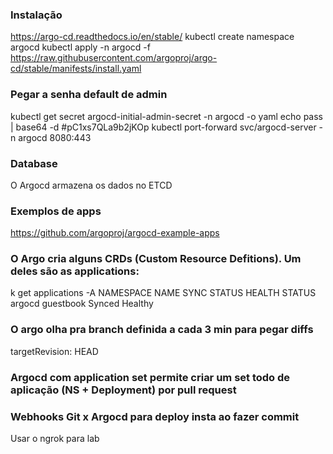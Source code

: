 ### Instalação
https://argo-cd.readthedocs.io/en/stable/
kubectl create namespace argocd
kubectl apply -n argocd -f https://raw.githubusercontent.com/argoproj/argo-cd/stable/manifests/install.yaml

### Pegar a senha default de admin
kubectl get secret argocd-initial-admin-secret -n argocd -o yaml
echo pass | base64 -d
#pC1xs7QLa9b2jKOp
kubectl port-forward svc/argocd-server -n argocd 8080:443

### Database
O Argocd armazena os dados no ETCD

### Exemplos de apps
https://github.com/argoproj/argocd-example-apps

### O Argo cria alguns CRDs (Custom Resource Defitions). Um deles são as applications:
k get applications -A
NAMESPACE   NAME        SYNC STATUS   HEALTH STATUS
argocd      guestbook   Synced        Healthy

### O argo olha pra branch definida a cada 3 min para pegar diffs
targetRevision: HEAD

### Argocd com application set permite criar um set todo de aplicação (NS + Deployment) por pull request

### Webhooks Git x Argocd para deploy insta ao fazer commit
Usar o ngrok para lab